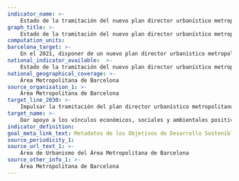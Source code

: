 ```yaml
---
indicator_name: >-
    Estado de la tramitación del nuevo plan director urbanístico metropolitano
graph_title: >-
    Estado de la tramitación del nuevo plan director urbanístico metropolitano 
computation_units: 
barcelona_target: >-
    En el 2021, disponer de un nuevo plan director urbanístico metropolitano
national_indicator_available:  >-
    Estado de la tramitación del nuevo plan director urbanístico metropolitano
national_geographical_coverage: >-
    Área Metropolitana de Barcelona 
source_organisation_1: >-
    Área Metropolitana de Barcelona
target_line_2030: >-
    Impulsar la tramitación del plan director urbanístico metropolitano, con la perspectiva de lograr su aprobación definitiva durante el mandato 2019-2023. Valor hito 2021: Plan director urbanístico metropolitano aprobado definitivamente y vigente
target_name: >-
    Dar apoyo a los vínculos económicos, sociales y ambientales positivos entre las zonas urbanas, periurbanas y rurales fortaleciendo la planificación del desarrollo nacional y regional
indicator_definition:
goal_meta_link_text: Metadatos de los Objetivos de Desarrollo Sostenible de las Naciones Unidas (pdf 894kB)
source_periodicity_1:
source_url_text_1: >-
    Área de Urbanismo del Área Metropolitana de Barcelona
source_other_info_1: >-
    Área Metropolitana de Barcelona
---
```

